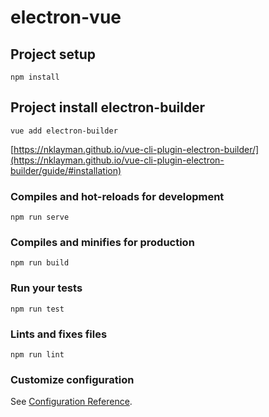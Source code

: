 # electron-vue

## Project setup
```
npm install
```

## Project install electron-builder
```
vue add electron-builder
```
[https://nklayman.github.io/vue-cli-plugin-electron-builder/](https://nklayman.github.io/vue-cli-plugin-electron-builder/guide/#installation)

### Compiles and hot-reloads for development
```
npm run serve
```

### Compiles and minifies for production
```
npm run build
```

### Run your tests
```
npm run test
```

### Lints and fixes files
```
npm run lint
```

### Customize configuration
See [Configuration Reference](https://cli.vuejs.org/config/).

